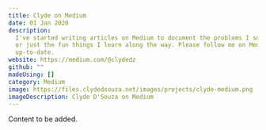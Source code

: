 ```yaml
---
title: Clyde on Medium
date: 01 Jan 2020
description:
  I've started writing articles on Medium to document the problems I solve,
  or just the fun things I learn along the way. Please follow me on Medium to stay
  up-to-date.
website: https://medium.com/@clydedz
github: ""
madeUsing: []
category: Medium
image: https://files.clydedsouza.net/images/projects/clyde-medium.png
imageDescription: Clyde D'Souza on Medium
---
```


Content to be added.
